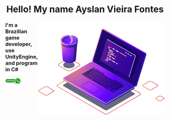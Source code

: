 
<!---
AyslanSE/AyslanSE is a ✨ special ✨ repository because its `README.md` (this file) appears on your GitHub profile.
You can click the Preview link to take a look at your changes.
--->

<div style="background-image: url(https://raw.githubusercontent.com/AyslanSE/AyslanSE/main/master/img/binarygif.gif)">
</div>
<center>
	<h1> Hello! My name Ayslan Vieira Fontes </h1>
</center>

<img src="https://raw.githubusercontent.com/AyslanSE/AyslanSE/main/master/img/computer-illustration.png" width="400px" align="right" alt="ayslan computer" style="max-width:100%;">

<h3> I'm a Brazilian game developer, use UnityEngine, and program in C# </h3>

<!-- links de contatação -->
<a href="https://wa.me/557999864117" alt="WhatsApp" rel="nofollow"> <!-- whatsapp contato-->
	<img src="https://raw.githubusercontent.com/AyslanSE/AyslanSE/main/master/img/zap.png" width="50px" style="max-width:100%;">
</a>